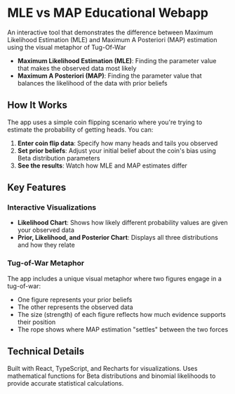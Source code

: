 # MLE vs MAP Educational Webapp

An interactive tool that demonstrates the difference between Maximum Likelihood Estimation (MLE) and Maximum A Posteriori (MAP) estimation using the visual metaphor of Tug-Of-War

- **Maximum Likelihood Estimation (MLE)**: Finding the parameter value that makes the observed data most likely
- **Maximum A Posteriori (MAP)**: Finding the parameter value that balances the likelihood of the data with prior beliefs

## How It Works

The app uses a simple coin flipping scenario where you're trying to estimate the probability of getting heads. You can:

1. **Enter coin flip data**: Specify how many heads and tails you observed
2. **Set prior beliefs**: Adjust your initial belief about the coin's bias using Beta distribution parameters
3. **See the results**: Watch how MLE and MAP estimates differ

## Key Features

### Interactive Visualizations

- **Likelihood Chart**: Shows how likely different probability values are given your observed data
- **Prior, Likelihood, and Posterior Chart**: Displays all three distributions and how they relate

### Tug-of-War Metaphor

The app includes a unique visual metaphor where two figures engage in a tug-of-war:
- One figure represents your prior beliefs
- The other represents the observed data
- The size (strength) of each figure reflects how much evidence supports their position
- The rope shows where MAP estimation "settles" between the two forces

## Technical Details

Built with React, TypeScript, and Recharts for visualizations. Uses mathematical functions for Beta distributions and binomial likelihoods to provide accurate statistical calculations.
